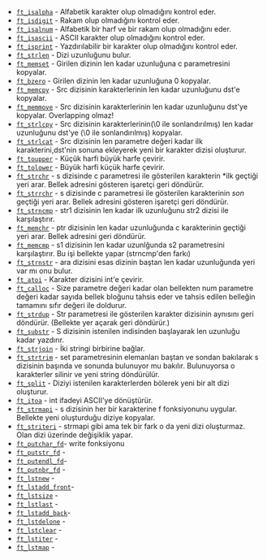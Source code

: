 * [`ft_isalpha`](ft_isalpha.c)			- Alfabetik karakter olup olmadığını kontrol eder.
* [`ft_isdigit`](ft_isdigit.c)			- Rakam olup olmadığını kontrol eder.
* [`ft_isalnum`](ft_isalnum.c)		  - Alfabetik bir harf ve bir rakam olup olmadığını eder.
* [`ft_isascii`](ft_isascii.c)			- ASCII karakter olup olmadığını kontrol eder.
* [`ft_isprint`](ft_isprint.c)			- Yazdırılabilir bir karakter olup olmadığını kontrol eder.
* [`ft_strlen`](ft_strlen.c)			  - Dizi uzunluğunu bulur.
* [`ft_memset`](ft_memset.c)		    - Girilen dizinin len kadar uzunluğuna c parametresini kopyalar.
* [`ft_bzero`](ft_bzero.c)		      - Girilen dizinin len kadar uzunluğuna 0 kopyalar.
* [`ft_memcpy`](ft_memcpy.c)		    - Src dizisinin karakterlerinin len kadar uzunluğunu dst'e kopyalar.
* [`ft_memmove`](ft_memmove.c)	    - Src dizisinin karakterlerinin len kadar uzunluğunu dst'ye kopyalar. Overlapping olmaz!  
* [`ft_strlcpy`](ft_strlcpy.c)			- Src dizisinin karakterlerinin(\0 ile sonlandırılmış) len kadar uzunluğunu dst'ye (\0 ile sonlandırılmış) kopyalar. 
* [`ft_strlcat`](ft_strlcat.c)			- Src dizisinin len parametre değeri kadar ilk karakterini,dst'nin sonuna ekleyerek yeni bir karakter dizisi oluşturur.
* [`ft_toupper`](ft_toupper.c)			- Küçük harfi büyük harfe çevirir.
* [`ft_tolower`](ft_tolower.c)			- Büyük harfi küçük harfe çevirir.   
* [`ft_strchr`](ft_strchr.c)			  - s dizisinde c parametresi ile gösterilen karakterin *ilk geçtiği yeri arar. Bellek adresini gösteren işaretçi geri döndürür.
* [`ft_strrchr`](ft_strrchr.c)			- s dizisinde c parametresi ile gösterilen karakterinin *son* geçtiği yeri arar. Bellek adresini gösteren işaretçi geri döndürür.    
* [`ft_strncmp`](ft_strncmp.c) 			- str1 dizisinin len kadar ilk uzunluğunu str2 dizisi ile karşılaştırır.    
* [`ft_memchr`](ft_memchr.c)		    - ptr dizisinin len kadar uzunluğunda c karakterinin geçtiği yeri arar. Bellek adresini geri döndürür.
* [`ft_memcmp`](ft_memcmp.c)		    - s1 dizisinin len kadar uzunlğunda s2 parametresini karşılaştırır. Bu işi bellekte yapar (strncmp'den farkı)
* [`ft_strnstr`](ft_strnstr.c)			- ara dizisini esas dizinin baştan len kadar uzunluğunda yeri var mı onu bulur.
* [`ft_atoi`](ft_atoi.c)		        - Karakter dizisini int'e çevirir.
* [`ft_calloc`](ft_calloc.c)	      - Size parametre değeri kadar olan bellekten num parametre değeri kadar sayıda bellek bloğunu tahsis eder ve tahsis edilen belleğin tamamını sıfır değeri ile doldurur.
* [`ft_strdup`](ft_strdup.c)		    - Str parametresi ile gösterilen karakter dizisinin aynısını geri döndürür. (Bellekte yer açarak geri döndürür.)
* [`ft_substr`](ft_substr.c)			  - S dizisinin istenilen indisinden başlayarak len uzunluğu kadar yazdırır.
* [`ft_strjoin`](ft_strjoin.c)			- İki stringi birbirine bağlar.
* [`ft_strtrim`](ft_strtrim.c)	    - set parametresinin elemanları baştan ve sondan bakılarak s dizisinin başında ve sonunda bulunuyor mu bakılır. Bulunuyorsa o karakterler silinir ve yeni string döndürülür.
* [`ft_split`](ft_split.c)				  - Diziyi istenilen karakterlerden bölerek yeni bir alt dizi oluşturur.
* [`ft_itoa`](ft_itoa.c)		        - int ifadeyi ASCII'ye dönüştürür.
* [`ft_strmapi`](ft_strmapi.c)			- s dizisinin her bir karakterine f fonksiyonunu uygular. Bellekte yeni oluşturduğu diziye kopyalar.
* [`ft_striteri`](ft_striteri.c)		- strmapi gibi ama tek bir fark o da yeni dizi oluşturmaz. Olan dizi üzerinde değişiklik yapar.
* [`ft_putchar_fd`](ft_putchar_fd.c)- write fonksiyonu
* [`ft_putstr_fd`](ft_putstr_fd.c)	- 
* [`ft_putendl_fd`](ft_putendl_fd.c)-
* [`ft_putnbr_fd`](ft_putnbr_fd.c)	-	
* [`ft_lstnew`](ft_lstnew.c)		    - 
* [`ft_lstadd_front`](ft_lstadd_front.c)-  
* [`ft_lstsize`](ft_lstsize.c)		  -
* [`ft_lstlast`](ft_lstlast.c)		  -
* [`ft_lstadd_back`](ft_lstadd_back.c)-	  
* [`ft_lstdelone`](ft_lstdelone.c)	-	
* [`ft_lstclear`](ft_lstclear.c)		-	
* [`ft_lstiter`](ft_lstiter.c)		  -
* [`ft_lstmap`](ft_lstmap.c)        -
